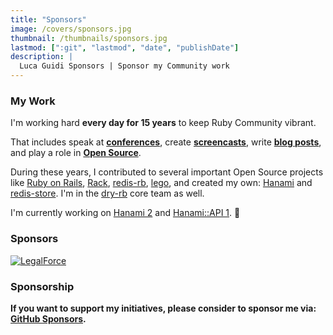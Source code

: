 ```yaml
---
title: "Sponsors"
image: /covers/sponsors.jpg
thumbnail: /thumbnails/sponsors.jpg
lastmod: [":git", "lastmod", "date", "publishDate"]
description: |
  Luca Guidi Sponsors | Sponsor my Community work
---
```


### My Work

I'm working hard **every day for 15 years** to keep Ruby Community vibrant.

That includes speak at [**conferences**](https://www.youtube.com/results?search_query=luca+guidi+ruby), create [**screencasts**](https://www.youtube.com/channel/UCAprzjCQpYdzyN9Bv-Iq1sA), write [**blog posts**](/), and play a role in [**Open Source**](https://github.com/jodosha).

During these years, I contributed to several important Open Source projects like [Ruby on Rails](https://github.com/rails/rails), [Rack](https://github.com/rack/rack), [redis-rb](https://github.com/redis/redis-rb), [lego](https://github.com/go-acme/lego), and created my own: [Hanami](https://github.com/hanami) and [redis-store](https://github.com/redis-store).
I'm in the [dry-rb](https://github.com/dry-rb) core team as well.

I'm currently working on [Hanami 2](https://github.com/hanami/hanami/issues/1067) and [Hanami::API 1](https://github.com/hanami/api). 🌸

### Sponsors

[![LegalForce](/images/sponsors/legalforce.png)](https://www.legalforce.co.jp/)

### Sponsorship

**If you want to support my initiatives, please consider to sponsor me via: [GitHub Sponsors](https://github.com/sponsors/jodosha).**
